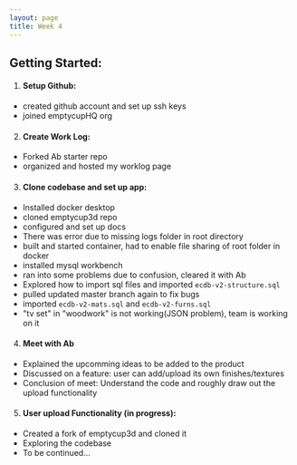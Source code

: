 ```yaml
---
layout: page
title: Week 4
---
```


## Getting Started:

1.  #### Setup Github:
   - created github account and set up ssh keys
   - joined emptycupHQ org
2.  #### Create Work Log:
   - Forked Ab starter repo
   - organized and hosted my worklog page
3.  #### Clone codebase and set up app:
   - Installed docker desktop
   - cloned emptycup3d repo
   - configured and set up docs
   - There was error due to missing logs folder in root directory
   - built and started container, had to enable file sharing of root folder in docker
   - installed mysql workbench
   - ran into some problems due to confusion, cleared it with Ab
   - Explored how to import sql files and imported `ecdb-v2-structure.sql`
   - pulled updated master branch again to fix bugs
   - imported `ecdb-v2-mats.sql`  and `ecdb-v2-furns.sql`
   - "tv set" in "woodwork" is not working(JSON problem), team is working on it
4.  #### Meet with Ab
   - Explained the upcomming ideas to be added to the product
   - Discussed on a feature: user can add/upload its own finishes/textures
   - Conclusion of meet: Understand the code and roughly draw out the upload functionality

5.  #### User upload Functionality (in progress):
   - Created a fork of emptycup3d and cloned it
   - Exploring the codebase
   - To be continued...
